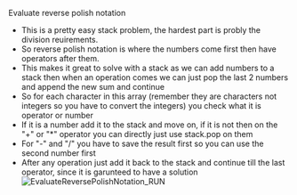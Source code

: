 Evaluate reverse polish notation
* This is a pretty easy stack problem, the hardest part is probly the division reuirements.
* So reverse polish notation is where the numbers come first then have operators after them.
* This makes it great to solve with a stack as we can add numbers to a stack then when an operation comes we can just pop the last 2 numbers and append the new sum and continue
* So for each character in this array (remember they are characters not integers so you have to convert the integers) you check what it is operator or number
* If it is a number add it to the stack and move on, if it is not then on the "+" or "*" operator you can directly just use stack.pop on them
* For "-" and "/" you have to save the result first so you can use the second number first
* After any operation just add it back to the stack and continue till the last operator, since it is garunteed to have a solution
  ![EvaluateReversePolishNotation_RUN](https://github.com/EthanNgit/leetcodeSolutions/assets/105979510/3b028ce4-0344-42f8-bf8a-074e45fad25b)

